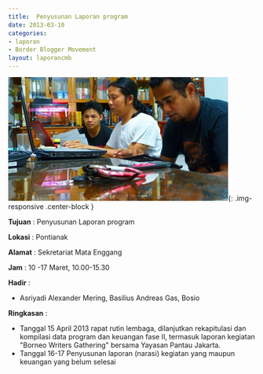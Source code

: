 ```yaml
---
title:  Penyusunan Laporan program 
date: 2013-03-10
categories:
- laporan
- Border Blogger Movement
layout: laporancmb
---
```


![Maret_13_2013_BBM_Rapat_Rutin.JPG](/_uploads/Maret_13_2013_BBM_Rapat_Rutin.JPG){: .img-responsive .center-block }

**Tujuan** :  Penyusunan Laporan program 

**Lokasi** :  Pontianak 

**Alamat** :  Sekretariat Mata Enggang 

**Jam** :  10 -17 Maret, 10.00-15.30 

**Hadir** :
* Asriyadi Alexander Mering, Basilius Andreas Gas, Bosio

**Ringkasan** :
* Tanggal 15 April 2013 rapat rutin lembaga, dilanjutkan   rekapitulasi dan kompilasi data program dan keuangan  fase II, termasuk  laporan kegiatan "Borneo Writers Gathering" bersama Yayasan Pantau Jakarta.
* Tanggal  16-17 Penyusunan laporan (narasi) kegiatan yang maupun keuangan yang belum selesai

